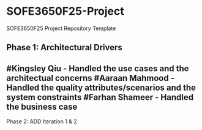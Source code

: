# SOFE3650F25-Project
SOFE3650F25 Project Repository Template

Phase 1: Architectural Drivers
---
#Kingsley Qiu - Handled the use cases and the architectual concerns
#Aaraan Mahmood - Handled the quality attributes/scenarios and the system constraints
#Farhan Shameer - Handled the business case
---

Phase 2: ADD Iteration 1 & 2
